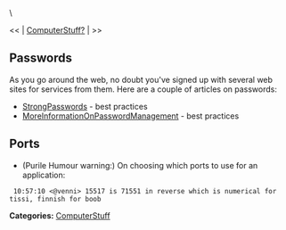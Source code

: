 <div id="wikitext">

\

<span class="trail"> <span class="wikitrail">\<\< | <span
class="wikiword">[ComputerStuff](http://wiki.tamouse.org?n=Technology.ComputerStuff?action=edit)[?](http://wiki.tamouse.org?n=Technology.ComputerStuff?action=edit)</span>
| \>\></span></span>

<div class="vspace">

</div>

Passwords
---------

As you go around the web, no doubt you've signed up with several web
sites for services from them. Here are a couple of articles on
passwords:

<div class="vspace">

</div>

-   <span
    class="wikiword">[StrongPasswords](http://wiki.tamouse.org?n=Technology.StrongPasswords?action=print)</span> -
    best practices
-   <span
    class="wikiword">[MoreInformationOnPasswordManagement](http://wiki.tamouse.org?n=Technology.MoreInformationOnPasswordManagement?action=print)</span> -
    best practices

<div class="vspace">

</div>

Ports
-----

-   (Purile Humour warning:) On choosing which ports to use for an
    application:

<!-- -->

     10:57:10 <@venni> 15517 is 71551 in reverse which is numerical for tissi, finnish for boob

<span class="trail"> **Categories:**
[ComputerStuff](http://wiki.tamouse.org?n=Category.ComputerStuff)</span>

</div>
